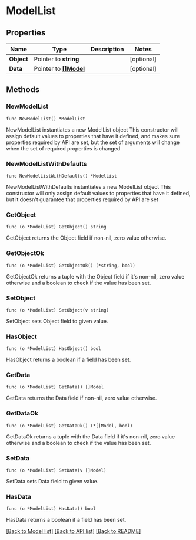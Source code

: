 # ModelList

## Properties

Name | Type | Description | Notes
------------ | ------------- | ------------- | -------------
**Object** | Pointer to **string** |  | [optional] 
**Data** | Pointer to [**[]Model**](Model.md) |  | [optional] 

## Methods

### NewModelList

`func NewModelList() *ModelList`

NewModelList instantiates a new ModelList object
This constructor will assign default values to properties that have it defined,
and makes sure properties required by API are set, but the set of arguments
will change when the set of required properties is changed

### NewModelListWithDefaults

`func NewModelListWithDefaults() *ModelList`

NewModelListWithDefaults instantiates a new ModelList object
This constructor will only assign default values to properties that have it defined,
but it doesn't guarantee that properties required by API are set

### GetObject

`func (o *ModelList) GetObject() string`

GetObject returns the Object field if non-nil, zero value otherwise.

### GetObjectOk

`func (o *ModelList) GetObjectOk() (*string, bool)`

GetObjectOk returns a tuple with the Object field if it's non-nil, zero value otherwise
and a boolean to check if the value has been set.

### SetObject

`func (o *ModelList) SetObject(v string)`

SetObject sets Object field to given value.

### HasObject

`func (o *ModelList) HasObject() bool`

HasObject returns a boolean if a field has been set.

### GetData

`func (o *ModelList) GetData() []Model`

GetData returns the Data field if non-nil, zero value otherwise.

### GetDataOk

`func (o *ModelList) GetDataOk() (*[]Model, bool)`

GetDataOk returns a tuple with the Data field if it's non-nil, zero value otherwise
and a boolean to check if the value has been set.

### SetData

`func (o *ModelList) SetData(v []Model)`

SetData sets Data field to given value.

### HasData

`func (o *ModelList) HasData() bool`

HasData returns a boolean if a field has been set.


[[Back to Model list]](../README.md#documentation-for-models) [[Back to API list]](../README.md#documentation-for-api-endpoints) [[Back to README]](../README.md)


